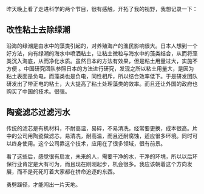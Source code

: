 昨天晚上看了走进科学的两个节目，很有感触，开拓了我的视野，我想记录一下：

## 改性粘土去除绿潮

沿海的绿潮是由水中的藻类引起的，对养殖海产的渔民影响很大。日本人想到一个好方法，向有绿潮的海水中喷洒粘土，让粘土微粒与海水中的藻类结合，从而将藻类沉入海底，从而净化水质。虽然日本的方法有效果，但是粘土用量过大，实施不方便 。中国研究团队参照日本的方法进行研究，发现之所以粘土用量大，是因为粘土表面是负电，而藻类也是负电，同性相斥，所以结合效率低下。于是研发团队研发出了带正电的粘土，大大提高了粘土处理藻类的效率。而且还让外国的政府也购买了中国的技术。很强。


## 陶瓷滤芯过滤污水
传统的滤芯是有机材料，不耐高温，易碎，不易清冼，经常要更换，成本很高。片中的公司用陶瓷做滤芯，易清冼，耐高温，而且还耐腐蚀，适应很多环境。同时可以终身使用。这个公司靠这个技术，应用在了很多领域，很有前景。


看了这些后，感觉很有启发，未来的人，需要干净的水，干净的环境，所以以后环保行业肯定是大有可为，而且现在刚刚起步，机会很多。我应该朝着这个方向发展，而不是死死盯着大家都在拼命追逐的东西。

勇劈蹊径，才能闯出一片天地。
